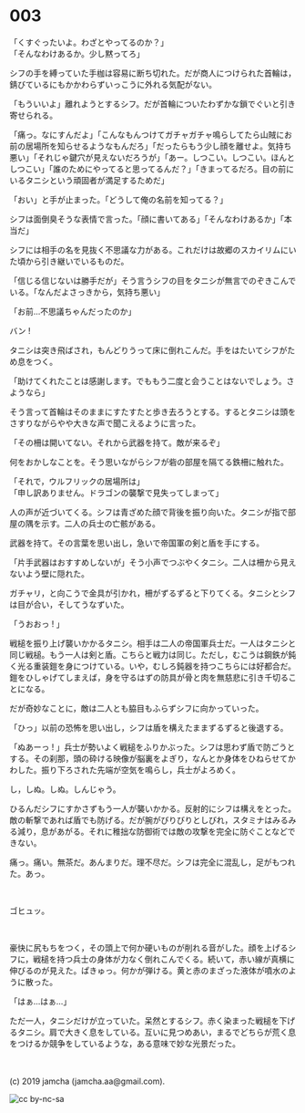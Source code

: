

# 003

「くすぐったいよ。わざとやってるのか？」  
「そんなわけあるか。少し黙ってろ」

シフの手を縛っていた手枷は容易に断ち切れた。だが商人につけられた首輪は，錆びているにもかかわらずいっこうに外れる気配がない。

「もういいよ」離れようとするシフ。だが首輪についたわずかな鎖でぐいと引き寄せられる。

「痛っ。なにすんだよ」「こんなもんつけてガチャガチャ鳴らしてたら山賊にお前の居場所を知らせるようなもんだろ」「だったらもう少し顔を離せよ。気持ち悪い」「それじゃ鍵穴が見えないだろうが」「あー。しつこい。しつこい。ほんとしつこい」「誰のためにやってると思ってるんだ？」「きまってるだろ。目の前にいるタニシという頑固者が満足するためだ」

「おい」と手が止まった。「どうして俺の名前を知ってる？」

シフは面倒臭そうな表情で言った。「顔に書いてある」「そんなわけあるか」「本当だ」

シフには相手の名を見抜く不思議な力がある。これだけは故郷のスカイリムにいた頃から引き継いでいるものだ。

「信じる信じないは勝手だが」そう言うシフの目をタニシが無言でのぞきこんでいる。「なんだよさっきから，気持ち悪い」

「お前…不思議ちゃんだったのか」

バン !

タニシは突き飛ばされ，もんどりうって床に倒れこんだ。手をはたいてシフがため息をつく。

「助けてくれたことは感謝します。でももう二度と会うことはないでしょう。さようなら」

そう言って首輪はそのままにすたすたと歩き去ろうとする。するとタニシは頭をさすりながらやや大きな声で聞こえるように言った。

「その柵は開いてない。それから武器を持て。敵が来るぞ」

何をおかしなことを。そう思いながらシフが砦の部屋を隔てる鉄柵に触れた。

「それで，ウルフリックの居場所は」  
「申し訳ありません。ドラゴンの襲撃で見失ってしまって」

人の声が近づいてくる。シフは青ざめた顔で背後を振り向いた。タニシが指で部屋の隅を示す。二人の兵士の亡骸がある。

武器を持て。その言葉を思い出し，急いで帝国軍の剣と盾を手にする。

「片手武器はおすすめしないが」そう小声でつぶやくタニシ。二人は柵から見えないよう壁に隠れた。

ガチャリ，と向こうで金具が引かれ，柵がずるずると下りてくる。タニシとシフは目が合い，そしてうなずいた。

「うおおっ ! 」

戦槌を振り上げ襲いかかるタニシ。相手は二人の帝国軍兵士だ。一人はタニシと同じ戦槌。もう一人は剣と盾。こちらと戦力は同じ。ただし，むこうは鋼鉄が鈍く光る重装鎧を身につけている。いや，むしろ鈍器を持つこちらには好都合だ。鎧をひしゃげてしまえば，身を守るはずの防具が骨と肉を無慈悲に引き千切ることになる。

だが奇妙なことに，敵は二人とも脇目もふらずシフに向かっていった。

「ひっ」以前の恐怖を思い出し，シフは盾を構えたままずるずると後退する。

「ぬあーっ ! 」兵士が勢いよく戦槌をふりかぶった。シフは思わず盾で防ごうとする。その刹那，頭の砕ける映像が脳裏をよぎり，なんとか身体をひねらせてかわした。振り下ろされた先端が空気を鳴らし，兵士がよろめく。

し，しぬ。しぬ。しんじゃう。

ひるんだシフにすかさずもう一人が襲いかかる。反射的にシフは構えをとった。敵の斬撃であれば盾でも防げる。だが腕がびりびりとしびれ，スタミナはみるみる減り，息があがる。それに稚拙な防御術では敵の攻撃を完全に防ぐことなどできない。

痛っ。痛い。無茶だ。あんまりだ。理不尽だ。シフは完全に混乱し，足がもつれた。あっ。

<br>

ゴヒュッ。

<br>

豪快に尻もちをつく，その頭上で何か硬いものが削れる音がした。顔を上げるシフに，戦槌を持つ兵士の身体が力なく倒れこんでくる。続いて，赤い線が真横に伸びるのが見えた。ぱきゅっ。何かが弾ける。黄と赤のまざった液体が噴水のように散った。

「はぁ…はぁ…」

ただ一人，タニシだけが立っていた。呆然とするシフ。赤く染まった戦槌を下げるタニシ。肩で大きく息をしている。互いに見つめあい，まるでどちらが荒く息をつけるか競争をしているような，ある意味で妙な光景だった。

<br>
<br>
(c) 2019 jamcha (jamcha.aa@gmail.com).

![cc by-nc-sa](https://i.creativecommons.org/l/by-nc-sa/4.0/88x31.png)

